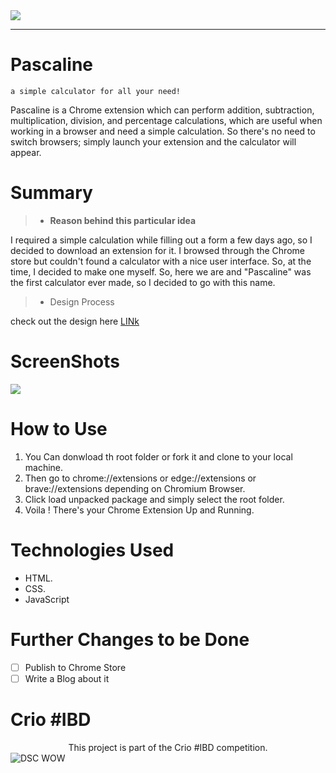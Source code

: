 <img src= "https://github.com/wordssaysalot/Chrome-extensions/blob/main/Pascaline/img/banner.png?raw=true">
<hr>

# Pascaline
    a simple calculator for all your need!
Pascaline is a Chrome extension which can perform addition, subtraction, multiplication, division, and percentage calculations, which are useful when working in a browser and need a simple calculation. So there's no need to switch browsers; simply launch your extension and the calculator will appear.

# Summary
>- **Reason behind this particular idea**<br>

I required a simple calculation while filling out a form a few days ago, so I decided to download an extension for it. I browsed through the Chrome store but couldn't found a calculator with a nice user interface. So, at the time, I decided to make one myself. So, here we are and "Pascaline" was the first calculator ever made, so I decided to go with this name.
>- Design Process <br>

check out the design here [LINk](https://www.figma.com/file/9jfAMxBJrdaCvGGGVZsq56/Calculator?node-id=0%3A1)

# ScreenShots
<img src="https://github.com/wordssaysalot/Chrome-extensions/blob/main/Pascaline/img/ss.gif?raw=true">

# How to Use
1. You Can donwload th root folder or fork it and clone to your local machine.
2. Then go to chrome://extensions or edge://extensions or brave://extensions depending on Chromium Browser.
3. Click load unpacked package and simply select the root folder.
4. Voila ! There's your Chrome Extension Up and Running.

# Technologies Used 
- HTML.
- CSS.
- JavaScript 

# Further Changes to be Done
- [ ] Publish to Chrome Store
- [ ] Write a Blog about it

# Crio #IBD
<div align="center">
This project is part of the Crio #IBD competition.</div>
<img src="https://github.com/wordssaysalot/Chrome-extensions/blob/main/Pascaline/img/ibd.png" alt='DSC WOW' >

